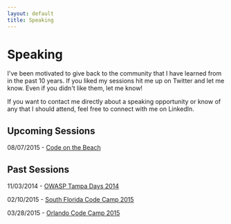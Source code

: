 ```yaml
---
layout: default
title: Speaking
---
```

# Speaking
I've been motivated to give back to the community that I have learned from in the past 10 years. If you liked my sessions hit me up on Twitter and let me know. Even if you didn't like them, let me know!

If you want to contact me directly about a speaking opportunity or know of any that I should attend, feel free to connect with me on LinkedIn.

## Upcoming Sessions

08/07/2015 - [Code on the Beach][cotb]

## Past Sessions

11/03/2014 - [OWASP Tampa Days 2014][owasp]

02/10/2015 - [South Florida Code Camp 2015][sflcc]

03/28/2015 - [Orlando Code Camp 2015][orlcc]


[owasp]: https://www.owasp.org/index.php/Tampa
[sflcc]: http://www.fladotnet.com/codecamp/
[orlcc]: http://www.orlandocodecamp.com/
[cotb]: http://www.codeonthebeach.com/

